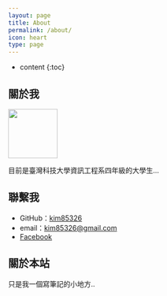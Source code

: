 ```yaml
---
layout: page
title: About
permalink: /about/
icon: heart
type: page
---
```


* content
{:toc}

## 關於我

<img src="https://www.animen.com.tw/FilesUpload/CK-Images/150804_39_3.png" style="height: 100px;width: 100px;" />

目前是臺灣科技大學資訊工程系四年級的大學生...

## 聯繫我

* GitHub：[kim85326](https://github.com/kim85326)
* email：kim85326@gmail.com
* [Facebook](https://www.facebook.com/kim85326)

## 關於本站

只是我一個寫筆記的小地方..
